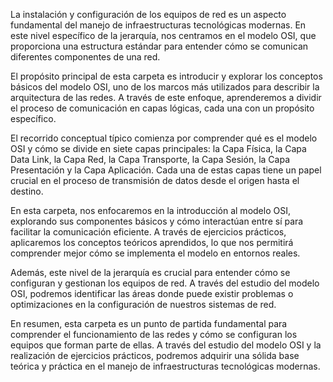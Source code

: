 La instalación y configuración de los equipos de red es un aspecto fundamental del manejo de infraestructuras tecnológicas modernas. En este nivel específico de la jerarquía, nos centramos en el modelo OSI, que proporciona una estructura estándar para entender cómo se comunican diferentes componentes de una red.

El propósito principal de esta carpeta es introducir y explorar los conceptos básicos del modelo OSI, uno de los marcos más utilizados para describir la arquitectura de las redes. A través de este enfoque, aprenderemos a dividir el proceso de comunicación en capas lógicas, cada una con un propósito específico.

El recorrido conceptual típico comienza por comprender qué es el modelo OSI y cómo se divide en siete capas principales: la Capa Física, la Capa Data Link, la Capa Red, la Capa Transporte, la Capa Sesión, la Capa Presentación y la Capa Aplicación. Cada una de estas capas tiene un papel crucial en el proceso de transmisión de datos desde el origen hasta el destino.

En esta carpeta, nos enfocaremos en la introducción al modelo OSI, explorando sus componentes básicos y cómo interactúan entre sí para facilitar la comunicación eficiente. A través de ejercicios prácticos, aplicaremos los conceptos teóricos aprendidos, lo que nos permitirá comprender mejor cómo se implementa el modelo en entornos reales.

Además, este nivel de la jerarquía es crucial para entender cómo se configuran y gestionan los equipos de red. A través del estudio del modelo OSI, podremos identificar las áreas donde puede existir problemas o optimizaciones en la configuración de nuestros sistemas de red.

En resumen, esta carpeta es un punto de partida fundamental para comprender el funcionamiento de las redes y cómo se configuran los equipos que forman parte de ellas. A través del estudio del modelo OSI y la realización de ejercicios prácticos, podremos adquirir una sólida base teórica y práctica en el manejo de infraestructuras tecnológicas modernas.
